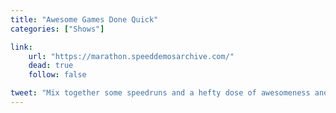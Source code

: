 ```yaml
---
title: "Awesome Games Done Quick"
categories: ["Shows"]

link:
    url: "https://marathon.speeddemosarchive.com/"
    dead: true
    follow: false

tweet: "Mix together some speedruns and a hefty dose of awesomeness and you get Awesome Games Done Quick, by SpeedDemosArchive!"
---
```

